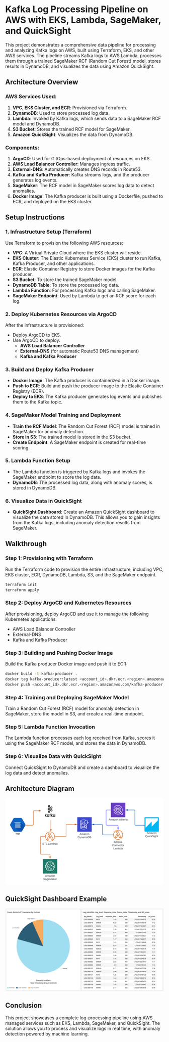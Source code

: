 # Kafka Log Processing Pipeline on AWS with EKS, Lambda, SageMaker, and QuickSight

This project demonstrates a comprehensive data pipeline for processing and analyzing Kafka logs on AWS, built using Terraform, EKS, and other AWS services. The pipeline streams Kafka logs to AWS Lambda, processes them through a trained SageMaker RCF (Random Cut Forest) model, stores results in DynamoDB, and visualizes the data using Amazon QuickSight.

## Architecture Overview

### AWS Services Used:
1. **VPC, EKS Cluster, and ECR**: Provisioned via Terraform.
2. **DynamoDB**: Used to store processed log data.
3. **Lambda**: Invoked by Kafka logs, which sends data to a SageMaker RCF model and DynamoDB.
4. **S3 Bucket**: Stores the trained RCF model for SageMaker.
5. **Amazon QuickSight**: Visualizes the data from DynamoDB.

### Components:
1. **ArgoCD**: Used for GitOps-based deployment of resources on EKS.
2. **AWS Load Balancer Controller**: Manages ingress traffic.
3. **External-DNS**: Automatically creates DNS records in Route53.
4. **Kafka and Kafka Producer**: Kafka streams logs, and the producer generates log events.
5. **SageMaker**: The RCF model in SageMaker scores log data to detect anomalies.
6. **Docker Image**: The Kafka producer is built using a Dockerfile, pushed to ECR, and deployed on the EKS cluster.

## Setup Instructions

### 1. Infrastructure Setup (Terraform)
Use Terraform to provision the following AWS resources:
- **VPC**: A Virtual Private Cloud where the EKS cluster will reside.
- **EKS Cluster**: The Elastic Kubernetes Service (EKS) cluster to run Kafka, Kafka Producer, and other applications.
- **ECR**: Elastic Container Registry to store Docker images for the Kafka producer.
- **S3 Bucket**: To store the trained SageMaker model.
- **DynamoDB Table**: To store the processed log data.
- **Lambda Function**: For processing Kafka logs and calling SageMaker.
- **SageMaker Endpoint**: Used by Lambda to get an RCF score for each log.

### 2. Deploy Kubernetes Resources via ArgoCD
After the infrastructure is provisioned:
- Deploy ArgoCD to EKS.
- Use ArgoCD to deploy:
  - **AWS Load Balancer Controller**
  - **External-DNS** (for automatic Route53 DNS management)
  - **Kafka and Kafka Producer**

### 3. Build and Deploy Kafka Producer
- **Docker Image**: The Kafka producer is containerized in a Docker image.
- **Push to ECR**: Build and push the producer image to the Elastic Container Registry (ECR).
- **Deploy to EKS**: The Kafka producer generates log events and publishes them to the Kafka topic.

### 4. SageMaker Model Training and Deployment
- **Train the RCF Model**: The Random Cut Forest (RCF) model is trained in SageMaker for anomaly detection.
- **Store in S3**: The trained model is stored in the S3 bucket.
- **Create Endpoint**: A SageMaker endpoint is created for real-time scoring.

### 5. Lambda Function Setup
- The Lambda function is triggered by Kafka logs and invokes the SageMaker endpoint to score the log data.
- **DynamoDB**: The processed log data, along with anomaly scores, is stored in DynamoDB.

### 6. Visualize Data in QuickSight
- **QuickSight Dashboard**: Create an Amazon QuickSight dashboard to visualize the data stored in DynamoDB. This allows you to gain insights from the Kafka logs, including anomaly detection results from SageMaker.

## Walkthrough

### Step 1: Provisioning with Terraform
Run the Terraform code to provision the entire infrastructure, including VPC, EKS cluster, ECR, DynamoDB, Lambda, S3, and the SageMaker endpoint.

```bash
terraform init
terraform apply
```
### Step 2: Deploy ArgoCD and Kubernetes Resources
After provisioning, deploy ArgoCD and use it to manage the following Kubernetes applications:

- AWS Load Balancer Controller
- External-DNS
- Kafka and Kafka Producer
### Step 3: Building and Pushing Docker Image
Build the Kafka producer Docker image and push it to ECR:

```bash
docker build -t kafka-producer .
docker tag kafka-producer:latest <account_id>.dkr.ecr.<region>.amazonaws.com/kafka-producer:latest
docker push <account_id>.dkr.ecr.<region>.amazonaws.com/kafka-producer:latest
```

### Step 4: Training and Deploying SageMaker Model
Train a Random Cut Forest (RCF) model for anomaly detection in SageMaker, store the model in S3, and create a real-time endpoint.

### Step 5: Lambda Function Invocation
The Lambda function processes each log received from Kafka, scores it using the SageMaker RCF model, and stores the data in DynamoDB.

### Step 6: Visualize Data with QuickSight
Connect QuickSight to DynamoDB and create a dashboard to visualize the log data and detect anomalies.

## Architecture Diagram
![architecture.png](images/architecture.png)

## QuickSight Dashboard Example
![quicksight.png](images/quicksight.png)

## Conclusion
This project showcases a complete log-processing pipeline using AWS managed services such as EKS, Lambda, SageMaker, and QuickSight. The solution allows you to process and visualize logs in real time, with anomaly detection powered by machine learning.